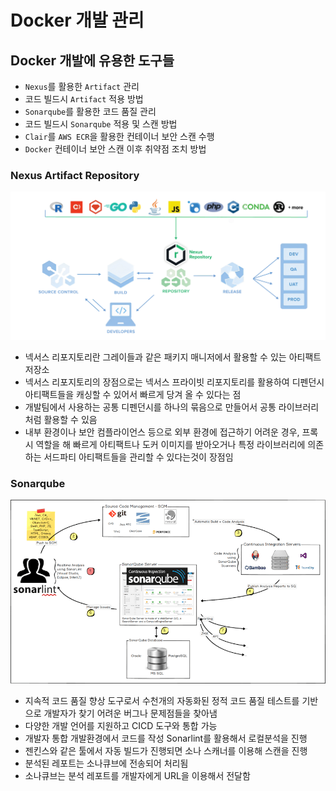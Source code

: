# Docker 개발 관리

## Docker 개발에 유용한 도구들

- `Nexus`를 활용한 `Artifact` 관리
- 코드 빌드시 `Artifact` 적용 방법
- `Sonarqube`를 활용한 코드 품질 관리
- 코드 빌드시 `Sonarqube` 적용 및 스캔 방법
- `Clair`를 `AWS ECR`을 활용한 컨테이너 보안 스캔 수행
- `Docker` 컨테이너 보안 스캔 이후 취약점 조치 방법

### Nexus Artifact Repository

![images/dev_with_docker/1.png](images/dev_with_docker/1.png)

- 넥서스 리포지토리란 그레이들과 같은 패키지 매니저에서 활용할 수 있는 아티팩트 저장소
- 넥서스 리포지토리의 장점으로는 넥서스 프라이빗 리포지토리를 활용하여 디펜던시 아티팩트들을 캐싱할 수 있어서 빠르게 당겨 올 수 있다는 점
- 개발팀에서 사용하는 공통 디펜던시를 하나의 묶음으로 만들어서 공통 라이브러리 처럼 활용할 수 있음
- 내부 환경이나 보안 컴플라이언스 등으로 외부 환경에 접근하기 어려운 경우, 프록시 역할을 해 빠르게 아티팩트나 도커 이미지를 받아오거나 특정 라이브러리에 의존하는 서드파티 아티팩트들을 관리할 수 있다는것이 장점임

### Sonarqube

![images/dev_with_docker/2.png](images/dev_with_docker/2.png)

- 지속적 코드 품질 향상 도구로서 수천개의 자동화된 정적 코드 품질 테스트를 기반으로 개발자가 찾기 어려운 버그나 문제점들을 찾아냄
- 다양한 개발 언어를 지원하고 CICD 도구와 통합 가능
- 개발자 통합 개발환경에서 코드를 작성 Sonarlint를 활용해서 로컬분석을 진행
- 젠킨스와 같은 툴에서 자동 빌드가 진행되면 소나 스캐너를 이용해 스캔을 진행
- 분석된 레포트는 소나큐브에 전송되어 처리됨
- 소나큐브는 분석 레포트를 개발자에게 URL을 이용해서 전달함
